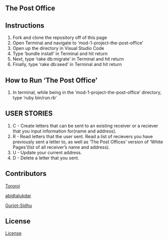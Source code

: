 ## The Post Office

## Instructions
1. Fork and clone the repository off of this page
2. Open Terminal and navigate to ‘mod-1-project-the-post-office’
3. Open up the directory in Visual Studio Code
4. Type ‘bundle install’ in Terminal and hit return
5. Next, type ‘rake db:migrate’ in Terminal and hit return
6. Finally, type ‘rake db:seed’ in Terminal and hit return

## How to Run ‘The Post Office’
1. In terminal, while being in the ‘mod-1-project-the-post-office’ directory, type ‘ruby bin/run.rb’

## USER STORIES
1. C - Create letters that can be sent to an existing receiver or a reciever that you input information for(name and address).
2. R - Read letters that the user sent. Read a list of recievers you have previously sent a letter to, as well as ‘The Post Offices’ version of ‘White Pages’(list of all receiver’s name and address).
3. U - Update your current address.
4. D - Delete a letter that you sent.

## Contributors
[Tororoi](https://github.com/Tororoi)

[abidtalukdar](https://github.com/abidtalukdar)

[Gurjot-Sidhu](https://github.com/Gurjot-Sidhu)

## License
[License](https://github.com/Tororoi/mod-1-project-the-post-office/blob/master/LICENSE.md)














